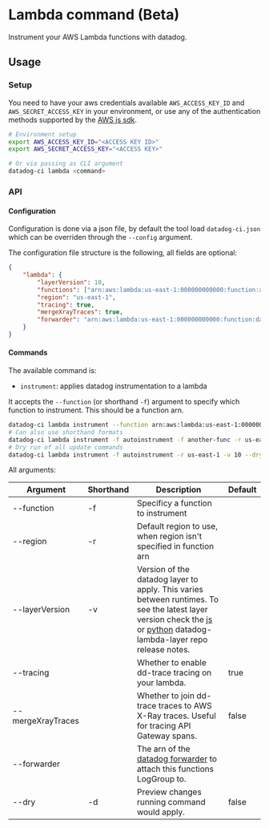 # Lambda command (Beta)

Instrument your AWS Lambda functions with datadog.

## Usage

### Setup

You need to have your aws credentials available `AWS_ACCESS_KEY_ID` and `AWS_SECRET_ACCESS_KEY` in your environment, or use any of the authentication methods supported  by the [AWS js sdk](https://docs.aws.amazon.com/sdk-for-javascript/v2/developer-guide/setting-credentials-node.html).

```bash
# Environment setup
export AWS_ACCESS_KEY_ID="<ACCESS KEY ID>"
export AWS_SECRET_ACCESS_KEY="<ACCESS KEY>"

# Or via passing as CLI argument
datadog-ci lambda <command>
```

### API

#### Configuration

Configuration is done via a json file, by default the tool load `datadog-ci.json` which can be overriden through the `--config` argument.

The configuration file structure is the following, all fields are optional:

```json
{
    "lambda": {
        "layerVersion": 10,
        "functions": ["arn:aws:lambda:us-east-1:000000000000:function:autoinstrument"],
        "region": "us-east-1",
        "tracing": true,
        "mergeXrayTraces": true,
        "forwarder": "arn:aws:lambda:us-east-1:000000000000:function:datadog-forwarder"
    }
}
```

#### Commands

The available command is:

- `instrument`: applies datadog instrumentation to a lambda

It accepts the `--function` (or shorthand `-f`) argument to specify which function to instrument. This should be a function arn.

```bash
datadog-ci lambda instrument --function arn:aws:lambda:us-east-1:000000000000:function:autoinstrument --layerVersion 10
# Can also use shorthand formats
datadog-ci lambda instrument -f autoinstrument -f another-func -r us-east-1 -v 10
# Dry run of all update commands
datadog-ci lambda instrument -f autoinstrument -r us-east-1 -v 10 --dry
```

All arguments:

| Argument | Shorthand | Description | Default |
| -------- | --------- | ----------- | ------- |
| --function | -f | Specificy a function to instrument | |
| --region | -r | Default region to use, when region isn't specified in function arn | |
| --layerVersion | -v | Version of the datadog layer to apply. This varies between runtimes. To see the latest layer version check the [js](https://github.com/DataDog/datadog-lambda-layer-js/releases) or [python](https://github.com/DataDog/datadog-lambda-layer-python/releases) datadog-lambda-layer repo release notes. | |
| --tracing |  | Whether to enable dd-trace tracing on your lambda. | true |
| --mergeXrayTraces | | Whether to join dd-trace traces to AWS X-Ray traces. Useful for tracing API Gateway spans. | false |
| --forwarder | | The arn of the [datadog forwarder](https://github.com/DataDog/datadog-serverless-functions/tree/master/aws/logs_monitoring) to attach this functions LogGroup to. | |
| --dry | -d | Preview changes running command would apply. | false |
